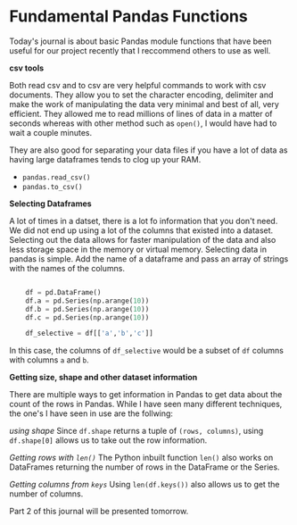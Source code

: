 # Fundamental Pandas Functions

Today's journal is about basic Pandas module functions that have been useful for our project recently that I reccommend others to use as well. 

__csv tools__

Both read csv and to csv are very helpful commands to work with csv documents. They allow you to set the character encoding, delimiter and make the work of manipulating the data very minimal and best of all, very efficient. They allowed me to read millions of lines of data in a matter of seconds whereas with other method such as `open()`, I would have had to wait a couple minutes. 

They are also good for separating your data files if you have a lot of data as having large dataframes tends to clog up your RAM. 

*  `pandas.read_csv()`
* `pandas.to_csv()`

__Selecting Dataframes__

A lot of times in a datset, there is a lot fo information that you don't need. We did not end up using a lot of the columns that existed into a dataset. Selecting out the data allows for faster manipulation of the data and also less storage space in the memory or virtual memory. Selecting data in pandas is simple. Add the name of a dataframe and pass an array of strings with the names of the columns. 

```python

    df = pd.DataFrame()
    df.a = pd.Series(np.arange(10))
    df.b = pd.Series(np.arange(10))
    df.c = pd.Series(np.arange(10))

    df_selective = df[['a','b','c']]
```
In this case, the columns of `df_selective` would be a subset of `df` columns with columns `a` and `b`.

__Getting size, shape and other dataset information__

There are multiple ways to get information in Pandas to get data about the count of the rows in Pandas. While I have seen many different techniques, the one's I have seen in use are the follwing:

_using shape_
Since `df.shape` returns a tuple of `(rows, columns)`, using  `df.shape[0]`
allows us to take out the row information. 

_Getting rows with `len()`_
The Python inbuilt function `len()` also works on DataFrames returning the number of rows in the DataFrame or the Series. 

_Getting columns from `keys`_
Using `len(df.keys())` also allows us to get the number of columns.


Part 2 of this journal will be presented tomorrow.